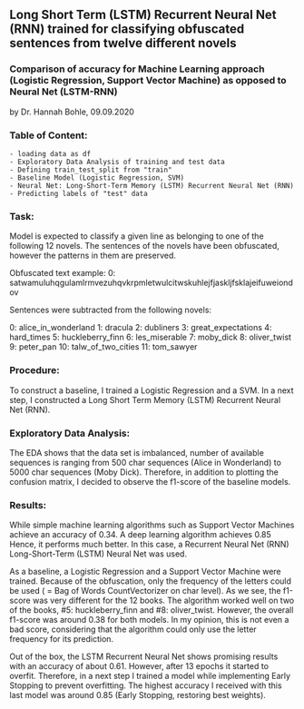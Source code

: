 ## Long Short Term (LSTM) Recurrent Neural Net (RNN) trained for classifying obfuscated sentences from twelve different novels

### Comparison of accuracy for Machine Learning approach (Logistic Regression, Support Vector Machine) as opposed to Neural Net (LSTM-RNN)

by Dr. Hannah Bohle, 09.09.2020

### Table of Content:

    - loading data as df
    - Exploratory Data Analysis of training and test data
    - Defining train_test_split from "train"
    - Baseline Model (Logistic Regression, SVM)
    - Neural Net: Long-Short-Term Memory (LSTM) Recurrent Neural Net (RNN)
    - Predicting labels of "test" data

### Task:

Model is expected to classify a given line as belonging to one of the following 12 novels. The sentences of the novels have been obfuscated, however the patterns in them are preserved.

Obfuscated text example: 0: satwamuluhqgulamlrmvezuhqvkrpmletwulcitwskuhlejfjaskljfsklajeifuweiondov

Sentences were subtracted from the following novels: 

0: alice_in_wonderland 1: dracula 2: dubliners 3: great_expectations 4: hard_times 5: huckleberry_finn 6: les_miserable 7: moby_dick 8: oliver_twist 9: peter_pan 10: talw_of_two_cities 11: tom_sawyer

### Procedure:

To construct a baseline, I trained a Logistic Regression and a SVM. In a next step, I constructed a Long Short Term Memory (LSTM) Recurrent Neural Net (RNN).

### Exploratory Data Analysis:

The EDA shows that the data set is imbalanced, number of available sequences is ranging from 500 char sequences (Alice in Wonderland) to 5000 char sequences (Moby Dick). Therefore, in addition to plotting the confusion matrix, I decided to observe the f1-score of the baseline models.

### Results: 

While simple machine learning algorithms such as Support Vector Machines achieve an accuracy of 0.34. A deep learning algorithm achieves 0.85 Hence, it performs much better. In this case, a Recurrent Neural Net (RNN) Long-Short-Term (LSTM) Neural Net was used.

As a baseline, a Logistic Regression and a Support Vector Machine were trained. Because of the obfuscation, only the frequency of the letters could be used ( = Bag of Words CountVectorizer on char level). As we see, the f1-score was very different for the 12 books. The algorithm worked well on two of the books, #5: huckleberry_finn and #8: oliver_twist. However, the overall f1-score was around 0.38 for both models. In my opinion, this is not even a bad score, considering that the algorithm could only use the letter frequency for its prediction. 

Out of the box, the LSTM Recurrent Neural Net shows promising results with an accuracy of about 0.61. However, after 13 epochs it started to overfit. Therefore, in a next step I trained a model while implementing Early Stopping to prevent overfitting. The highest accuracy I received with this last model was around 0.85 (Early Stopping, restoring best weights).




